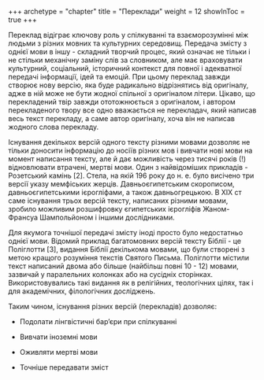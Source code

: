 +++
archetype = "chapter"
title = "Переклади"
weight = 12
showInToc = true
+++

Переклад відіграє ключову роль у спілкуванні та взаєморозумінні між
людьми з різних мовних та культурних середовищ. Передача змісту з однієї
мови в іншу - складний творчий процес, який означає не тільки і не
стільки механічну заміну слів за словником, але має враховувати
культурний, соціальний, історичний контекст для повної і адекватної
передачі інформації, ідей та емоцій. При цьому переклад завжди створює
нову версію, яка буде радикально відрізнятись від оригіналу, адже в ній
може не бути жодної спільної з оригіналом літери. Цікаво, що
перекладений твір завжди ототожнюється з оригіналом, і автором
перекладеного твору все одно вважається не перекладач, який написав весь
текст перекладу, а саме автор оригіналу, хоча він не написав жодного
слова перекладу.

Існування декількох версій одного тексту різними мовами дозволяє не
тільки доносити інформацію до носіїв різних мов і вивчати нові мови на
момент написання тексту, але й дає можливість через тисячі років (!)
відновлювати втрачені, мертві мови. Один з найвідоміших прикладів -
Розетський камінь \[2\]. Стела, на якій 196 року до н. е. було висічено
три версії указу мемфіських жерців. Давньоєгипетським скорописом,
давньоєгипетськими ієрогліфами, а також давньогрецькою. В ХІХ ст саме
існування трьох версій тексту, написаних різними мовами, зробило
можливим розшифровку єгипетських ієрогліфів Жаном-Франсуа Шампольйоном і
іншими дослідниками.

Для якумога точнішої передачі змісту іноді просто було недостатньо
однієї мови. Відомий приклад багатомовних версій тексту Біблії - це
Поліглотти \[3\], видання Біблії декількома мовами, що були створені з
метою кращого розуміння текстів Святого Письма. Поліглотти містили текст
написаний двома або більше (найбільш повні 10 - 12) мовами, зазвичай у
паралельних колонках або на сусідніх сторінках. Використовувались такі
видання як в релігійних, теологічних цілях, так і для академічних,
філологічних досліджень.

Таким чином, існування різних версій (перекладів) дозволяє:

-   Подолати лінгвістичні барʼєри при спілкуванні

-   Вивчати іноземні мови

-   Оживляти мертві мови

-   Точніше передавати зміст
